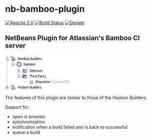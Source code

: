 nb-bamboo-plugin
===

[![Apache 2.0](https://img.shields.io/github/license/nebula-plugins/nebula-project-plugin.svg)](http://www.apache.org/licenses/LICENSE-2.0)
[![Build Status](https://travis-ci.org/travis-ci/travis-build.png?branch=master)](https://travis-ci.org/mario-s/nb-bamboo-plugin/builds)
[![Donate](https://www.paypalobjects.com/en_US/i/btn/btn_donate_SM.gif)](https://www.paypal.com/cgi-bin/webscr?cmd=_s-xclick&hosted_button_id=GLV9CRZRWUVU6)



NetBeans Plugin for Atlassian's Bamboo CI server
---

![alt builder](src/site/resources/images/builder.png)

The features of this plugin are similar to those of the Hudson Builders.

Support for:

* open in browser
* synchronization
* notification when a build failed and is back to successful
* queue a build



